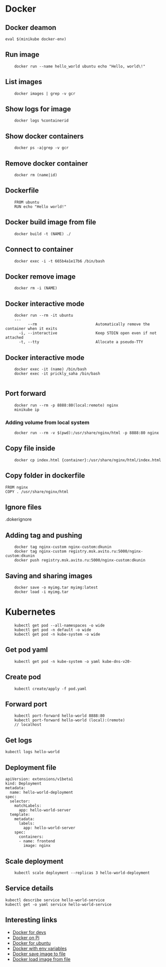 # Docker

## Docker deamon

```
eval $(minikube docker-env)
```

## Run image

```console
    docker run --name hello_world ubuntu echo "Hello, world\!"
```

## List images
```console
    docker images | grep -v gcr
```

## Show logs for image
```console
    docker logs %containerid
```

## Show docker containers
```console
    docker ps -a|grep -v gcr
```

## Remove docker container
```console
    docker rm (name|id)
```

## Dockerfile
```
    FROM ubuntu
    RUN echo "Hello world!"
```

## Docker build image from file
```console
    docker build -t (NAME) ./
```

## Connect to container
```console
    docker exec -i -t 665b4a1e17b6 /bin/bash
```

## Docker remove image
```console
    docker rm -i (NAME)
```


## Docker interactive mode

```console
    docker run --rm -it ubuntu
    ---
          --rm                          Automatically remove the container when it exits
      -i, --interactive                 Keep STDIN open even if not attached
      -t, --tty                         Allocate a pseudo-TTY

```

## Docker interactive mode

```console
    docker exec -it (name) /bin/bash
    docker exec -it prickly_saha /bin/bash


```
## Port forward

```console
    docker run --rm -p 8888:80(local:remote) nginx
    minikube ip
```

### Adding volume from local system

```console
    docker run --rm -v $(pwd):/usr/share/nginx/html -p 8888:80 nginx
```
## Copy file inside
```console
    docker cp index.html {container}:/usr/share/nginx/html/index.html
```

## Copy folder in dockerfile

```
FROM nginx
COPY . /usr/share/nginx/html
```

## Ignore files 

.dokerignore

## Adding tag and pushing

```
    docker tag nginx-custom nginx-custom:dkunin
    docker tag nginx-custom registry.msk.avito.ru:5000/nginx-custom:dkunin
    docker push registry.msk.avito.ru:5000/nginx-custom:dkunin
```

## Saving and sharing images

```
    docker save -o myimg.tar myimg:latest
    docker load -i myimg.tar
```

# Kubernetes

```console
    kubectl get pod --all-namespaces -o wide
    kubectl get pod -n default -o wide
    kubectl get pod -n kube-system -o wide
```

## Get pod yaml

```
    kubectl get pod -n kube-system -o yaml kube-dns-v20-
```


## Create pod

```
    kubectl create/apply -f pod.yaml
```

## Forward port

```
    kubectl port-forward hello-world 8888:80
    kubectl port-forward hello-world (local):(remote)
    // localhost
```

## Get logs 

```
kubectl logs hello-world
```
## Deployment file
```
apiVersion: extensions/v1beta1
kind: Deployment
metadata:
  name: hello-world-deployment
spec:
  selector:
    matchLabels:
      app: hello-world-server
  template:
    metadata:
      labels:
        app: hello-world-server
    spec:
      containers:
      - name: frontend
        image: nginx
```

## Scale deployment

```
    kubectl scale deployment --replicas 3 hello-world-deployment
```

## Service details

```
kubectl describe service hello-world-service
kubectl get -o yaml service hello-world-service
```


## Interesting links

- [Docker for devs](https://lockmedown.com/docker-4-devs-containerizing-app/)
- [Docker on Pi](https://www.raspberrypi.org/blog/docker-comes-to-raspberry-pi/)
- [Docker for ubuntu](https://docs.docker.com/engine/installation/linux/ubuntu/)
- [Docker with env variables](http://stackoverflow.com/questions/30494050/how-to-pass-environment-variables-to-docker-containers)
- [Docker save image to file](https://docs.docker.com/engine/reference/commandline/save/)
- [Docker load image from file](https://docs.docker.com/engine/reference/commandline/load/)
